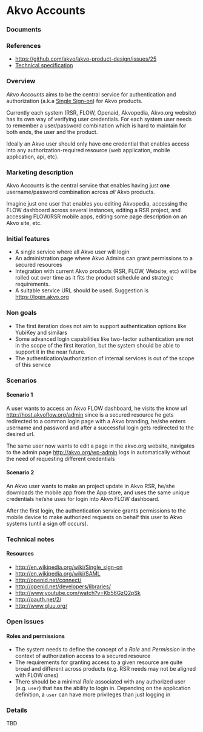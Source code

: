 # Akvo Accounts

### Documents


### References

* https://github.com/akvo/akvo-product-design/issues/25
* [Technical specification](https://github.com/akvo/akvo-product-design/blob/master/services/AccountsService/25-AccountsService/TechnicalDesign/AccountsService.md)

### Overview

_Akvo Accounts_ aims to be the central service for authentication and
authorization (a.k.a [Single
Sign-on](https://en.wikipedia.org/wiki/Single_sign-on)) for Akvo products.

Currently each system (RSR, FLOW, Openaid, Akvopedia, Akvo.org website)
has its own way of verifying user credentials. For each system user needs
to remember a user/password combination which is hard to maintain for both
ends, the user and the product.

Ideally an Akvo user should only have one credential that enables access
into any authorization-required resource (web application, mobile
application, api, etc).

### Marketing description

Akvo Accounts is the central service that enables having just **one**
username/password combination across *all* Akvo products.

Imagine just one user that enables you editing Akvopedia, accessing the
FLOW dashboard across several instances, editing a RSR project, and
accessing FLOW/RSR mobile apps, editing some page description on an Akvo
site, etc.

### Initial features

* A single service where all Akvo user will login
* An administration page where Akvo Admins can grant permissions to a
secured resources
* Integration with current Akvo products (RSR, FLOW, Website, etc) will
be rolled out over time as it fits the product schedule and strategic
requirements.
* A suitable service URL should be used. Suggestion is
https://login.akvo.org

### Non goals

* The first iteration does not aim to support authentication options
like YubiKey and similars
* Some advanced login capabilities like two-factor authentication are
not in the scope of the first iteration, but the system should be able
to support it in the near future.
* The authentication/authorization of internal services is out of the
scope of this service

### Scenarios

#### Scenario 1

A user wants to access an Akvo FLOW dashboard, he visits the know url
http://host.akvoflow.org/admin since is a secured resource he gets
redirected to a common login page with a Akvo branding, he/she enters
username and password and after a successful login gets redirected to
the desired url.

The same user now wants to edit a page in the akvo.org website,
navigates to the admin page http://akvo.org/wp-admin logs in
automatically without the need of requesting different credentials

#### Scenario 2

An Akvo user wants to make an project update in Akvo RSR, he/she
downloads the mobile app from the App store, and uses the same unique
credentials he/she uses for login into Akvo FLOW dashboard.

After the first login, the authentication service grants permissions to
the mobile device to make authorized requests on behalf this user to
Akvo systems (until a sign off occurs).

### Technical notes

#### Resources

* http://en.wikipedia.org/wiki/Single_sign-on
* http://en.wikipedia.org/wiki/SAML
* http://openid.net/connect/
* http://openid.net/developers/libraries/
* http://www.youtube.com/watch?v=Kb56GzQ2pSk
* http://oauth.net/2/
* http://www.gluu.org/

### Open issues

#### Roles and permissions

* The system needs to define the concept of a _Role_ and _Permission_
in the context of authorization access to a secured resource
* The requirements for granting access to a given resource are quite broad
and different across products (e.g. RSR needs may not be aligned with
FLOW ones)
* There should be a minimal _Role_ associated with any authorized user
(e.g. `user`) that has the ability to login in. Depending on the
application definition, a `user` can have more privileges than just
logging in


### Details

TBD

